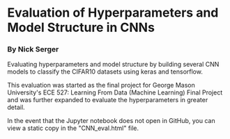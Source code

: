 # Evaluation of Hyperparameters and Model Structure in CNNs
### By Nick Serger

Evaluating hyperparameters and model structure by building several CNN models to classify the CIFAR10 datasets using keras and tensorflow.

This evaluation was started as the final project for George Mason University's ECE 527: Learning From Data (Machine Learning) Final Project and was further expanded to evaluate the hyperparameters in greater detail.

In the event that the Jupyter notebook does not open in GitHub, you can view a static copy in the "CNN_eval.html" file.

